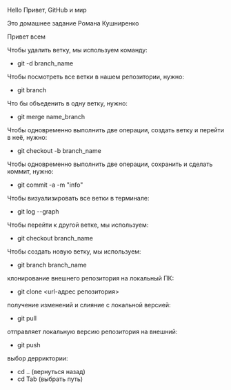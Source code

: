 Hello
Привет, GitHub и мир

Это домашнее задание Романа Кушниренко

Привет всем

Чтобы удалить ветку, мы используем 
команду:
* git -d branch_name

Чтобы посмотреть все ветки в нашем 
репозитории, нужно:
* git branch

Что бы объеденить в одну ветку, 
нужно:
* git merge name_branch

Чтобы одновременно выполнить две 
операции, создать ветку и перейти в 
неё, нужно:
* git checkout -b branch_name

Чтобы одновременно выполнить две 
операции, сохранить и сделать 
коммит, нужно:
* git commit -a -m "info"

Чтобы визуализировать все ветки в 
терминале:
* git log --graph

Чтобы перейти к другой ветке, мы 
используем:
* git checkout branch_name

Чтобы создать новую ветку, мы 
используем:
* git branch branch_name

клонирование внешнего репозитория 
на  локальный ПК:
* git clone <url-адрес репозитория>

получение изменений и слияние с 
локальной версией:
* git pull

отправляет локальную версию 
репозитория на внешний:
* git push

выбор дерриктории:
* сd .. (вернуться назад)
* cd Tab (выбрать путь)